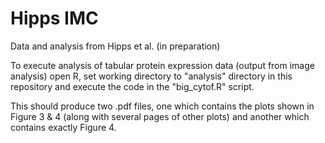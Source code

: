 # Hipps IMC
Data and analysis from Hipps et al. (in preparation)

To execute analysis of tabular protein expression data (output from image analysis) open R, set working directory to "analysis" directory in this repository and execute the code in the "big_cytof.R" script.

This should produce two .pdf files, one which contains the plots shown in Figure 3 & 4 (along with several pages of other plots) and another which contains exactly Figure 4.
